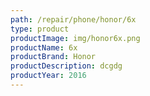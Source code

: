```yaml
---
path: /repair/phone/honor/6x
type: product
productImage: img/honor6x.png
productName: 6x
productBrand: Honor
productDescription: dcgdg
productYear: 2016
---
```

